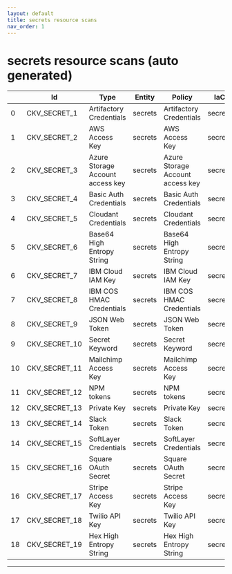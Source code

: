 ```yaml
---
layout: default
title: secrets resource scans
nav_order: 1
---
```


# secrets resource scans (auto generated)

|    | Id            | Type                             | Entity   | Policy                           | IaC     |
|----|---------------|----------------------------------|----------|----------------------------------|---------|
|  0 | CKV_SECRET_1  | Artifactory Credentials          | secrets  | Artifactory Credentials          | secrets |
|  1 | CKV_SECRET_2  | AWS Access Key                   | secrets  | AWS Access Key                   | secrets |
|  2 | CKV_SECRET_3  | Azure Storage Account access key | secrets  | Azure Storage Account access key | secrets |
|  3 | CKV_SECRET_4  | Basic Auth Credentials           | secrets  | Basic Auth Credentials           | secrets |
|  4 | CKV_SECRET_5  | Cloudant Credentials             | secrets  | Cloudant Credentials             | secrets |
|  5 | CKV_SECRET_6  | Base64 High Entropy String       | secrets  | Base64 High Entropy String       | secrets |
|  6 | CKV_SECRET_7  | IBM Cloud IAM Key                | secrets  | IBM Cloud IAM Key                | secrets |
|  7 | CKV_SECRET_8  | IBM COS HMAC Credentials         | secrets  | IBM COS HMAC Credentials         | secrets |
|  8 | CKV_SECRET_9  | JSON Web Token                   | secrets  | JSON Web Token                   | secrets |
|  9 | CKV_SECRET_10 | Secret Keyword                   | secrets  | Secret Keyword                   | secrets |
| 10 | CKV_SECRET_11 | Mailchimp Access Key             | secrets  | Mailchimp Access Key             | secrets |
| 11 | CKV_SECRET_12 | NPM tokens                       | secrets  | NPM tokens                       | secrets |
| 12 | CKV_SECRET_13 | Private Key                      | secrets  | Private Key                      | secrets |
| 13 | CKV_SECRET_14 | Slack Token                      | secrets  | Slack Token                      | secrets |
| 14 | CKV_SECRET_15 | SoftLayer Credentials            | secrets  | SoftLayer Credentials            | secrets |
| 15 | CKV_SECRET_16 | Square OAuth Secret              | secrets  | Square OAuth Secret              | secrets |
| 16 | CKV_SECRET_17 | Stripe Access Key                | secrets  | Stripe Access Key                | secrets |
| 17 | CKV_SECRET_18 | Twilio API Key                   | secrets  | Twilio API Key                   | secrets |
| 18 | CKV_SECRET_19 | Hex High Entropy String          | secrets  | Hex High Entropy String          | secrets |


---


